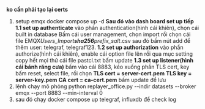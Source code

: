 **ko cần phải tạo lại certs**

1. setup emqx
   docker compose up -d
   **Sau đó vào dash board set up tiếp**
   **1.1 set up authenticate**
   vào phần authentication(hình cái khiên), chọn cái built in database
   Bấm cái user management, chọn import rồi chọn cái file EMQX*Users_Import**sha256**prefix_salt*.csv
   sau đó bấm nút add để thêm user: telegraf, telegraf123.
   **1.2 set up authorization**
   vào phần authorize(hình cái khiên), enable cái option file lên rồi qua mục setting copy hết mọi thứ cái file pastcl.txt
   bấm update
   **1.3 set up listener(hình cái bánh răng cưa)**
   bấm vào cái 8883,
   kéo xuống phần TLS cert, key  
    bấm reset, select file, rồi chọn **TLS cert = server-cert.pem**
   **TLS key = server-key.pem**
   **CA cert = ca-cert.pem**
   bấm update để lưu
3. lệnh chạy mô phỏng
   python replayer_office.py --indir datasets --broker emqx --port 8883 --min-interval 0
4. sau đó chạy docker compose up telegraf, influxdb để check log


